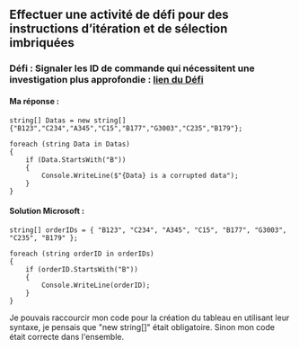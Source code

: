 ## Effectuer une activité de défi pour des instructions d’itération et de sélection imbriquées

### Défi : Signaler les ID de commande qui nécessitent une investigation plus approfondie : [lien du Défi](https://learn.microsoft.com/fr-fr/training/modules/csharp-arrays/4-challenge)

#### Ma réponse :
```
string[] Datas = new string[] {"B123","C234","A345","C15","B177","G3003","C235","B179"};

foreach (string Data in Datas)
{
    if (Data.StartsWith("B"))
    {
        Console.WriteLine($"{Data} is a corrupted data");
    }
}
```

#### Solution Microsoft :
```
string[] orderIDs = { "B123", "C234", "A345", "C15", "B177", "G3003", "C235", "B179" };

foreach (string orderID in orderIDs)
{
    if (orderID.StartsWith("B"))
    {
        Console.WriteLine(orderID);
    }
}
```

Je pouvais raccourcir mon code pour la création du tableau en utilisant leur syntaxe, je pensais que "new string[]" était obligatoire. Sinon mon code était correcte dans l'ensemble.
